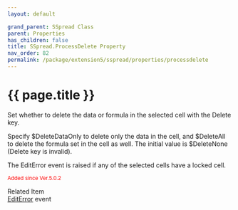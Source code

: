```yaml
---
layout: default

grand_parent: SSpread Class
parent: Properties
has_children: false
title: SSpread.ProcessDelete Property
nav_order: 82
permalink: /package/extension5/sspread/properties/processdelete
---
```

# {{ page.title }}

Set whether to delete the data or formula in the selected cell with the Delete key.

Specify $DeleteDataOnly to delete only the data in the cell, and $DeleteAll to delete the formula set in the cell as well. The initial value is $DeleteNone (Delete key is invalid).

The EditError event is raised if any of the selected cells have a locked cell. 

<small><span style="color:red">Added since Ver.5.0.2</span></small>

Related Item<br>
<a href="/package/extension5/sspread/events/editerror">EditError</a> event
